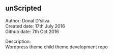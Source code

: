 ## unScripted
Author: Donal D'silva  
Created date: 17th July 2016  
Github date: 7th Oct 2016  

Description:  
Wordpress theme child theme development repo
